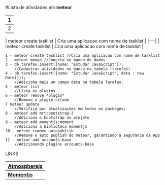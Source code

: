 #Lista de atividades em **meteor**

| 1  |
|---|
|  2 |

| meteor create tasklist |  Cria uma aplicacao com nome de tasklist | 
|---|
| meteor create tasklist |  Cria uma aplicacao com nome de tasklist | 

    1 - meteor create tasklist //Cria uma aplicacao com nome de tasklist
    2 - meteor mongo //Conecta no bando de dados
    3 - db.tarefas.insert({nome: "Estudar JavaScript"});
        //Cadastrar atividades no banco na tabela (tarefas)
    4 - db.tarefas.insert({nome: "Estudar JavaScript", data : new Date()});
        //Adiciona mais um campo data na tabela Tarefas.
    5 - meteor list 
        //Lista os plugins 
    6 - meteor remove *plugin* 
        //Remove o plugin citado  
    7 meteor update
        //Verifica por atualizações em todos os packages;         
    8 - meteor add mrt:bootstrap-3
        //Adiciona o bootstrap ao projeto
    9 - meteor add momentjs:moment
        //Adiciona a biblioteca momentjs
    10 - meteor remove autopublish
        //Remove o auto publish do meteor, garantindo a seguranca da App
    11 - meteor add accounts-base
        //Adicionando plugins accounts-base
        
LINKS

| [**Atmospherejs**](https://atmospherejs.com) |
|---|
|  [**Momentjs**](http://momentjs.com)  |
    

        